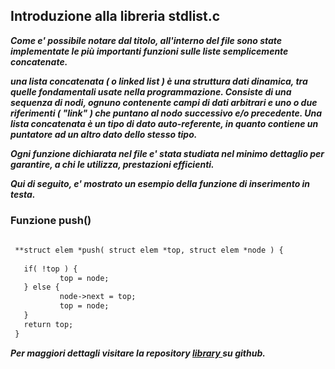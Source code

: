 ## Introduzione alla libreria stdlist.c

**_Come e' possibile notare dal titolo, all'interno 
del file sono state implementate le più importanti
funzioni sulle liste semplicemente concatenate._**

**_una lista concatenata ( o linked list ) è una struttura dati 
dinamica, tra quelle fondamentali usate nella programmazione. 
Consiste di una sequenza di nodi, ognuno contenente campi di 
dati arbitrari e uno o due riferimenti ( "link" ) che puntano 
al nodo successivo e/o precedente. Una lista concatenata è un 
tipo di dato auto-referente, in quanto contiene un puntatore 
ad un altro dato dello stesso tipo._**

**_Ogni funzione dichiarata nel file e' stata studiata nel minimo
dettaglio per garantire, a chi le utilizza, prestazioni efficienti._**

**_Qui di seguito, e' mostrato un esempio della funzione di inserimento
in testa._**

### Funzione push()

```markdown
   
 **struct elem *push( struct elem *top, struct elem *node ) {
           
   if( !top ) {
           top = node;
   } else {
           node->next = top;
           top = node;
   }
   return top;
 }
```

**_Per maggiori dettagli visitare la repository [ library ]( https://github.com/GiandomenicoIameo/library ) su github._**
